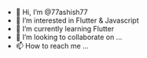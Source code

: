 - 👋 Hi, I’m @77ashish77
- 👀 I’m interested in Flutter & Javascript 
- 🌱 I’m currently learning Flutter 
- 💞️ I’m looking to collaborate on ...
- 📫 How to reach me ...

<!---
77ashish77/77ashish77 is a ✨ special ✨ repository because its `README.md` (this file) appears on your GitHub profile.
You can click the Preview link to take a look at your changes.
--->
